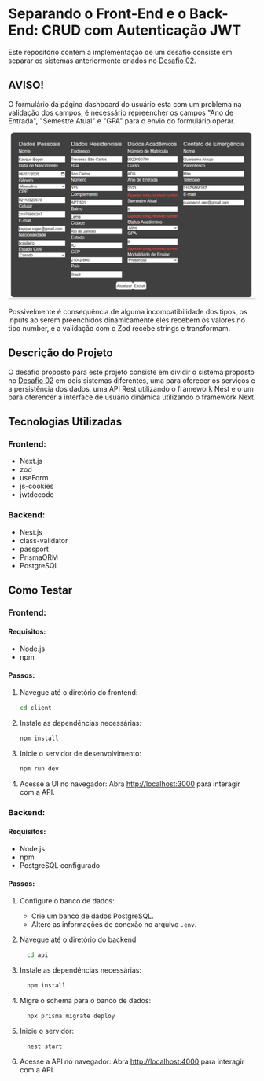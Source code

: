 # Separando o Front-End e o Back-End: CRUD com Autenticação JWT

Este repositório contém a implementação de um desafio consiste em separar os sistemas anteriormente criados no [Desafio 02](https://github.com/qu4resm4/Academia-da-Inovacao/tree/main/desafio02).

## AVISO!
O formulário da página dashboard do usuário esta com um problema na validação dos campos, é necessário repreencher os campos "Ano de Entrada", "Semestre Atual" e "GPA" para o envio do formulário operar.

![Este é o comportamento do formulário](./print.png)

Possivelmente é consequência de alguma incompatibilidade dos tipos, os inputs ao serem preenchidos dinamicamente eles recebem os valores no tipo number, e a validação com o Zod recebe strings e transformam. 

## Descrição do Projeto
O desafio proposto para este projeto consiste em dividir o sistema proposto no [Desafio 02](https://github.com/qu4resm4/Academia-da-Inovacao/blob/main/desafio02/README.md#desafio-proposto) em dois sistemas diferentes, uma para oferecer os serviços e a persistência dos dados, uma API Rest utilizando o framework Nest e o um para oferencer a interface de usuário dinâmica utilizando o framework Next.

## Tecnologias Utilizadas

### Frontend:
- Next.js
- zod
- useForm
- js-cookies
- jwtdecode

### Backend:
- Nest.js
- class-validator
- passport
- PrismaORM
- PostgreSQL

## Como Testar

### Frontend:
#### Requisitos:
- Node.js
- npm

#### Passos:
1. Navegue até o diretório do frontend:
   ```bash
   cd client
   ```
   
2. Instale as dependências necessárias:
   ```bash
   npm install
   ```

3. Inicie o servidor de desenvolvimento:
   ```bash
   npm run dev
   ```
   
4. Acesse a UI no navegador:
   Abra [http://localhost:3000](http://localhost:3000) para interagir com a API.

### Backend:
#### Requisitos:
- Node.js
- npm
- PostgreSQL configurado

#### Passos:
1. Configure o banco de dados:
   - Crie um banco de dados PostgreSQL.
   - Altere as informações de conexão no arquivo `.env`.

2. Navegue até o diretório do backend
   ```bash
     cd api
   ```

3. Instale as dependências necessárias:
   ```bash
     npm install
   ```

4. Migre o schema para o banco de dados:
   ```bash
     npx prisma migrate deploy
   ```

5. Inicie o servidor:
   ```bash
     nest start
   ```

6. Acesse a API no navegador:
   Abra [http://localhost:4000](http://localhost:4000) para interagir com a API.
